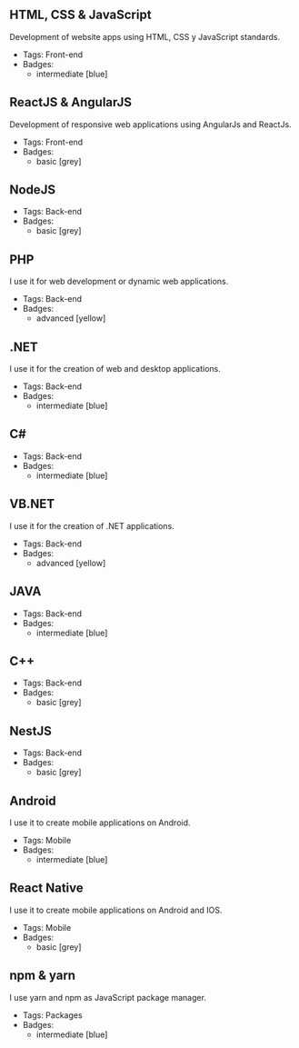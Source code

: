 ## HTML, CSS & JavaScript
Development of website apps using HTML, CSS y JavaScript standards.
- Tags: Front-end
- Badges:
  - intermediate [blue]

## ReactJS & AngularJS
Development of responsive web applications using AngularJs and ReactJs.
- Tags: Front-end
- Badges:
  - basic [grey]

## NodeJS

- Tags: Back-end
- Badges:
  - basic [grey]

## PHP
I use it for web development or dynamic web applications.
- Tags: Back-end
- Badges:
  - advanced [yellow]

## .NET
I use it for the creation of web and desktop applications.
- Tags: Back-end
- Badges:
  - intermediate [blue]

## C#

- Tags: Back-end
- Badges:
  - intermediate [blue]

## VB.NET
I use it for the creation of .NET applications.
- Tags: Back-end
- Badges:
  - advanced [yellow]

## JAVA

- Tags: Back-end
- Badges:
  - intermediate [blue]

## C++

- Tags: Back-end
- Badges:
  - basic [grey]

## NestJS

- Tags: Back-end
- Badges:
  - basic [grey]

## Android
I use it to create mobile applications on Android.
- Tags: Mobile
- Badges:
  - intermediate [blue]

## React Native
I use it to create mobile applications on Android and IOS.
- Tags: Mobile
- Badges:
  - basic [grey]

## npm & yarn
I use yarn and npm as JavaScript package manager.
- Tags: Packages
- Badges:
  - intermediate [blue]

